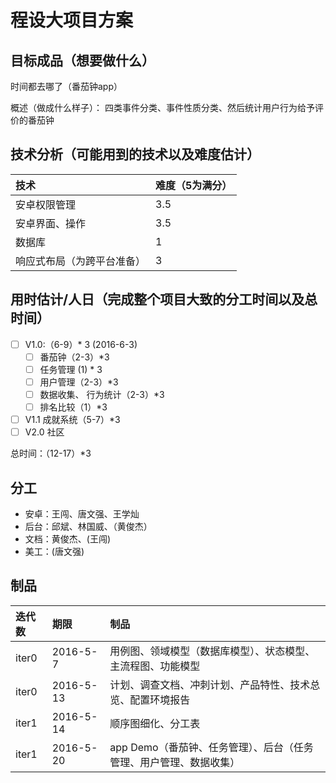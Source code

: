 # 程设大项目方案
## 目标成品（想要做什么）
时间都去哪了（番茄钟app）

概述（做成什么样子）：
  四类事件分类、事件性质分类、然后统计用户行为给予评价的番茄钟

## 技术分析（可能用到的技术以及难度估计）
技术|难度（5为满分）
:-|:-
安卓权限管理|3.5
安卓界面、操作|3.5
数据库|1
响应式布局（为跨平台准备）|3


## 用时估计/人日（完成整个项目大致的分工时间以及总时间）
- [ ] V1.0:（6-9）* 3 (2016-6-3)
  - [ ] 番茄钟（2-3）*3
  - [ ] 任务管理 (1) * 3
  - [ ] 用户管理（2-3）*3
  - [ ] 数据收集、 行为统计（2-3）*3
  - [ ] 排名比较（1）*3
- [ ] V1.1 成就系统（5-7）*3
- [ ] V2.0 社区

总时间：（12-17）*3

## 分工
- 安卓：王闯、唐文强、王学灿
- 后台：邱斌、林国威、（黄俊杰）
- 文档：黄俊杰、(王闯)
- 美工：(唐文强)

## 制品
迭代数|期限|制品
:-|:-|:-
iter0|2016-5-7|用例图、领域模型（数据库模型）、状态模型、主流程图、功能模型
iter0|2016-5-13|计划、调查文档、冲刺计划、产品特性、技术总览、配置环境报告
iter1|2016-5-14|顺序图细化、分工表
iter1|2016-5-20|app Demo（番茄钟、任务管理）、后台（任务管理、用户管理、数据收集）